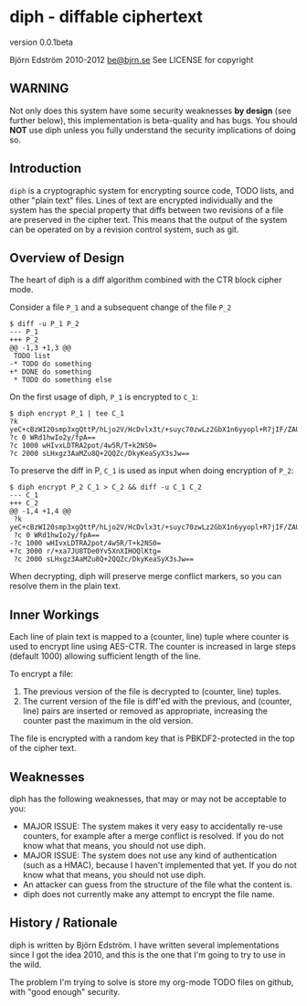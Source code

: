 # diph - diffable ciphertext
version 0.0.1beta

Björn Edström 2010-2012 <be@bjrn.se>
See LICENSE for copyright

## WARNING

Not only does this system have some security weaknesses **by design**
(see further below), this implementation is beta-quality and has
bugs. You should **NOT** use diph unless you fully understand the
security implications of doing so.

## Introduction

`diph` is a cryptographic system for encrypting source code, TODO
lists, and other "plain text" files. Lines of text are encrypted
individually and the system has the special property that diffs
between two revisions of a file are preserved in the cipher text. This
means that the output of the system can be operated on by a revision
control system, such as git.

## Overview of Design

The heart of diph is a diff algorithm combined with the CTR block
cipher mode.

Consider a file `P_1` and a subsequent change of the file `P_2`

    $ diff -u P_1 P_2
    --- P_1
    +++ P_2
    @@ -1,3 +1,3 @@
     TODO list
    -* TODO do something
    +* DONE do something
     * TODO do something else

On the first usage of diph, `P_1` is encrypted to `C_1`:

    $ diph encrypt P_1 | tee C_1
    ?k yeC+cBzWI20smp3xgQttP/hLjo2V/HcDvlx3t/+suyc70zwLz2GbX1n6yyopl+R7jIF/ZAUnlmIeu4Tw7tjemQ==
    ?c 0 WRd1hwIo2y/fpA==
    ?c 1000 wHIvxLDTRA2pot/4w5R/T+k2NS0=
    ?c 2000 sLHxgz3AaMZu8Q+2QQZc/DkyKeaSyX3sJw==

To preserve the diff in P, `C_1` is used as input when doing encryption
of `P_2`:

    $ diph encrypt P_2 C_1 > C_2 && diff -u C_1 C_2
    --- C_1
    +++ C_2
    @@ -1,4 +1,4 @@
     ?k yeC+cBzWI20smp3xgQttP/hLjo2V/HcDvlx3t/+suyc70zwLz2GbX1n6yyopl+R7jIF/ZAUnlmIeu4Tw7tjemQ==
     ?c 0 WRd1hwIo2y/fpA==
    -?c 1000 wHIvxLDTRA2pot/4w5R/T+k2NS0=
    +?c 3000 r/+xa7JU8TDe0Yv5XnXIHOQlKtg=
     ?c 2000 sLHxgz3AaMZu8Q+2QQZc/DkyKeaSyX3sJw==

When decrypting, diph will preserve merge conflict markers, so you can
resolve them in the plain text.

## Inner Workings

Each line of plain text is mapped to a (counter, line) tuple where
counter is used to encrypt line using AES-CTR. The counter is
increased in large steps (default 1000) allowing sufficient length of
the line.

To encrypt a file:

1. The previous version of the file is decrypted to (counter, line) tuples.
2. The current version of the file is diff'ed with the previous, and (counter, line) pairs are inserted or removed as appropriate, increasing the counter past the maximum in the old version.

The file is encrypted with a random key that is PBKDF2-protected in
the top of the cipher text.

## Weaknesses

diph has the following weaknesses, that may or may not be acceptable
to you:

* MAJOR ISSUE: The system makes it very easy to accidentally re-use
  counters, for example after a merge conflict is resolved. If you do
  not know what that means, you should not use diph.
* MAJOR ISSUE: The system does not use any kind of authentication
  (such as a HMAC), because I haven't implemented that yet. If you do
  not know what that means, you should not use diph.
* An attacker can guess from the structure of the file what the
  content is.
* diph does not currently make any attempt to encrypt the file name.

## History / Rationale

diph is written by Björn Edström. I have written several
implementations since I got the idea 2010, and this is the one that
I'm going to try to use in the wild.

The problem I'm trying to solve is store my org-mode TODO files on
github, with "good enough" security.
